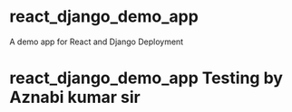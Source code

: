 # react_django_demo_app
A demo app for React and Django Deployment
# react_django_demo_app Testing by Aznabi kumar sir
